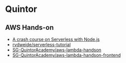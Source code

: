 # Quintor

## AWS Hands-on

* [A crash course on Serverless with Node.js](https://hackernoon.com/a-crash-course-on-serverless-with-node-js-632b37d58b44)
* [rvdweide/serverless-tutorial](https://git.quintor.nl/rvdweide/serverless-tutorial)
* [SG-QuintorAcademy/aws-lambda-handson](https://git.quintor.nl/SG-QuintorAcademy/aws-lambda-handson)
* [SG-QuintorAcademy/aws-lambda-handson-frontend](https://git.quintor.nl/SG-QuintorAcademy/aws-lambda-handson-frontend)
